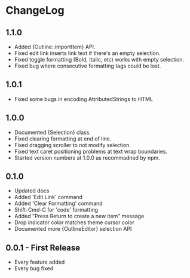 # ChangeLog

## 1.1.0

- Added {Outline::importItem} API.
- Fixed edit link inserts link text if there's an empty selection.
- Fixed toggle formatting (Bold, Italic, etc) works with empty selection.
- Fixed bug where consecutive formatting tags could be lost.

## 1.0.1

- Fixed some bugs in encoding AttributedStrings to HTML

## 1.0.0

- Documented {Selection} class.
- Fixed clearing formatting at end of line.
- Fixed dragging scroller to not modify selection.
- Fixed text caret positioning problems at text wrap boundaries.
- Started version numbers at 1.0.0 as recommadned by npm.

## 0.1.0

- Updated docs
- Added 'Edit Link' command
- Added 'Clear Formatting' command
- Shift-Cmd-C for 'code' formatting
- Added "Press Return to create a new item" message
- Drop indicator color matches theme cursor color
- Documented more {OutlineEditor} selection API

## 0.0.1 - First Release

- Every feature added
- Every bug fixed